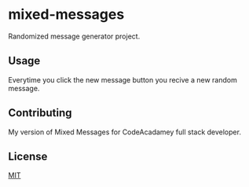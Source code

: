 # mixed-messages
Randomized message generator project.

## Usage
Everytime you click the new message button you recive a new random message.

## Contributing
My version of Mixed Messages for CodeAcadamey full stack developer.

## License
[MIT](https://choosealicense.com/licenses/mit/)